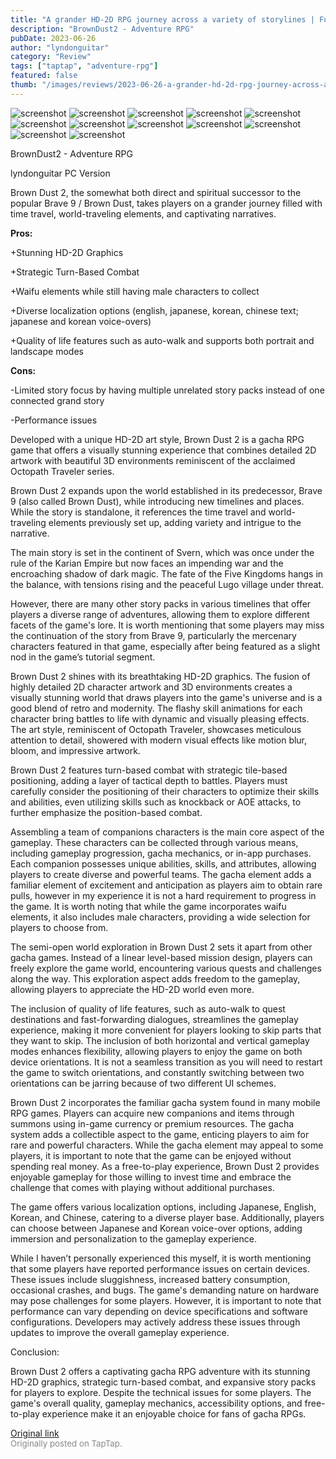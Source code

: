 ```yaml
---
title: "A grander HD-2D RPG journey across a variety of storylines | Full Review - Brown Dust 2"
description: "BrownDust2 - Adventure RPG"
pubDate: 2023-06-26
author: "lyndonguitar"
category: "Review"
tags: ["taptap", "adventure-rpg"]
featured: false
thumb: "/images/reviews/2023-06-26-a-grander-hd-2d-rpg-journey-across-a-variety-of-storylines--full-review---brown-dust-2-0.avif"
---
```


<div class="gallery">
  <img src="/images/reviews/2023-06-26-a-grander-hd-2d-rpg-journey-across-a-variety-of-storylines--full-review---brown-dust-2-0.avif" alt="screenshot" />
  <img src="/images/reviews/2023-06-26-a-grander-hd-2d-rpg-journey-across-a-variety-of-storylines--full-review---brown-dust-2-1.avif" alt="screenshot" />
  <img src="/images/reviews/2023-06-26-a-grander-hd-2d-rpg-journey-across-a-variety-of-storylines--full-review---brown-dust-2-2.avif" alt="screenshot" />
  <img src="/images/reviews/2023-06-26-a-grander-hd-2d-rpg-journey-across-a-variety-of-storylines--full-review---brown-dust-2-3.avif" alt="screenshot" />
  <img src="/images/reviews/2023-06-26-a-grander-hd-2d-rpg-journey-across-a-variety-of-storylines--full-review---brown-dust-2-4.avif" alt="screenshot" />
  <img src="/images/reviews/2023-06-26-a-grander-hd-2d-rpg-journey-across-a-variety-of-storylines--full-review---brown-dust-2-5.avif" alt="screenshot" />
  <img src="/images/reviews/2023-06-26-a-grander-hd-2d-rpg-journey-across-a-variety-of-storylines--full-review---brown-dust-2-6.avif" alt="screenshot" />
  <img src="/images/reviews/2023-06-26-a-grander-hd-2d-rpg-journey-across-a-variety-of-storylines--full-review---brown-dust-2-7.avif" alt="screenshot" />
  <img src="/images/reviews/2023-06-26-a-grander-hd-2d-rpg-journey-across-a-variety-of-storylines--full-review---brown-dust-2-8.avif" alt="screenshot" />
  <img src="/images/reviews/2023-06-26-a-grander-hd-2d-rpg-journey-across-a-variety-of-storylines--full-review---brown-dust-2-9.avif" alt="screenshot" />
  <img src="/images/reviews/2023-06-26-a-grander-hd-2d-rpg-journey-across-a-variety-of-storylines--full-review---brown-dust-2-10.avif" alt="screenshot" />
  <img src="/images/reviews/2023-06-26-a-grander-hd-2d-rpg-journey-across-a-variety-of-storylines--full-review---brown-dust-2-11.avif" alt="screenshot" />
</div>

BrownDust2 - Adventure RPG

lyndonguitar
PC Version

Brown Dust 2, the somewhat both direct and spiritual successor to the popular Brave 9 / Brown Dust, takes players on a grander journey filled with time travel, world-traveling elements, and captivating narratives.


**Pros:**


+Stunning HD-2D Graphics

+Strategic Turn-Based Combat

+Waifu elements while still having male characters to collect

+Diverse localization options (english, japanese, korean, chinese text; japanese and korean voice-overs)

+Quality of life features such as auto-walk and supports both portrait and landscape modes


**Cons:**


-Limited story focus by having multiple unrelated story packs instead of one connected grand story

-Performance issues

Developed with a unique HD-2D art style, Brown Dust 2 is a gacha RPG game that offers a visually stunning experience that combines detailed 2D artwork with beautiful 3D environments reminiscent of the acclaimed Octopath Traveler series.

Brown Dust 2 expands upon the world established in its predecessor, Brave 9 (also called Brown Dust), while introducing new timelines and places. While the story is standalone, it references the time travel and world-traveling elements previously set up, adding variety and intrigue to the narrative.

The main story is set in the continent of Svern, which was once under the rule of the Karian Empire but now faces an impending war and the encroaching shadow of dark magic. The fate of the Five Kingdoms hangs in the balance, with tensions rising and the peaceful Lugo village under threat.

However, there are many other story packs in various timelines that offer players a diverse range of adventures, allowing them to explore different facets of the game's lore. It is worth mentioning that some players may miss the continuation of the story from Brave 9, particularly the mercenary characters featured in that game, especially after being featured as a slight nod in the game’s tutorial segment.

Brown Dust 2 shines with its breathtaking HD-2D graphics. The fusion of highly detailed 2D character artwork and 3D environments creates a visually stunning world that draws players into the game's universe and is a good blend of retro and modernity. The flashy skill animations for each character bring battles to life with dynamic and visually pleasing effects. The art style, reminiscent of Octopath Traveler, showcases meticulous attention to detail, showered with modern visual effects like motion blur, bloom, and impressive artwork.

Brown Dust 2 features turn-based combat with strategic tile-based positioning, adding a layer of tactical depth to battles. Players must carefully consider the positioning of their characters to optimize their skills and abilities, even utilizing skills such as knockback or AOE attacks, to further emphasize the position-based combat.

Assembling a team of companions characters is the main core aspect of the gameplay. These characters can be collected through various means, including gameplay progression, gacha mechanics, or in-app purchases. Each companion possesses unique abilities, skills, and attributes, allowing players to create diverse and powerful teams. The gacha element adds a familiar element of excitement and anticipation as players aim to obtain rare pulls, however in my experience it is not a hard requirement to progress in the game. It is worth noting that while the game incorporates waifu elements, it also includes male characters, providing a wide selection for players to choose from.

The semi-open world exploration in Brown Dust 2 sets it apart from other gacha games. Instead of a linear level-based mission design, players can freely explore the game world, encountering various quests and challenges along the way. This exploration aspect adds freedom to the gameplay, allowing players to appreciate the HD-2D world even more.

The inclusion of quality of life features, such as auto-walk to quest destinations and fast-forwarding dialogues, streamlines the gameplay experience, making it more convenient for players looking to skip parts that they want to skip. The inclusion of both horizontal and vertical gameplay modes enhances flexibility, allowing players to enjoy the game on both device orientations. It is not a seamless transition as you will need to restart the game to switch orientations, and constantly switching between two orientations can be jarring because of two different UI schemes.

Brown Dust 2 incorporates the familiar gacha system found in many mobile RPG games. Players can acquire new companions and items through summons using in-game currency or premium resources. The gacha system adds a collectible aspect to the game, enticing players to aim for rare and powerful characters. While the gacha element may appeal to some players, it is important to note that the game can be enjoyed without spending real money. As a free-to-play experience, Brown Dust 2 provides enjoyable gameplay for those willing to invest time and embrace the challenge that comes with playing without additional purchases.

The game offers various localization options, including Japanese, English, Korean, and Chinese, catering to a diverse player base. Additionally, players can choose between Japanese and Korean voice-over options, adding immersion and personalization to the gameplay experience.

While I haven’t personally experienced this myself, it is worth mentioning that some players have reported performance issues on certain devices. These issues include sluggishness, increased battery consumption, occasional crashes, and bugs. The game's demanding nature on hardware may pose challenges for some players. However, it is important to note that performance can vary depending on device specifications and software configurations. Developers may actively address these issues through updates to improve the overall gameplay experience.

Conclusion:

Brown Dust 2 offers a captivating gacha RPG adventure with its stunning HD-2D graphics, strategic turn-based combat, and expansive story packs for players to explore. Despite the technical issues for some players. The game's overall quality, gameplay mechanics, accessibility options, and free-to-play experience make it an enjoyable choice for fans of gacha RPGs.

[Original link](https://www.taptap.io/post/5908118)<br><span style="font-size: 0.95em; color: #888;">Originally posted on TapTap.</span>
